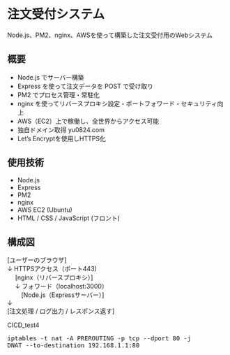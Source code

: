 # 注文受付システム

Node.js、PM2、nginx、AWSを使って構築した注文受付用のWebシステム

## 概要

- Node.js でサーバー構築
- Express を使って注文データを POST で受け取り
- PM2 でプロセス管理・常駐化
- nginx を使ってリバースプロキシ設定・ポートフォワード・セキュリティ向上
- AWS（EC2）上で稼働し、全世界からアクセス可能
- 独自ドメイン取得 yu0824.com
- Let’s Encryptを使用しHTTPS化

## 使用技術

- Node.js
- Express
- PM2
- nginx
- AWS EC2 (Ubuntu)
- HTML / CSS / JavaScript (フロント)

## 構成図
[ユーザーのブラウザ]<br>
↓ HTTPSアクセス（ポート443)<br>　
[nginx（リバースプロキシ）]<br>　
↓ フォワード（localhost:3000）<br>　　
[Node.js（Expressサーバー）]<br>
↓<br>
[注文処理 / ログ出力 / レスポンス返す]<br>

CICD_test4
<pre/>iptables -t nat -A PREROUTING -p tcp --dport 80 -j DNAT --to-destination 192.168.1.1:80
</pre>
